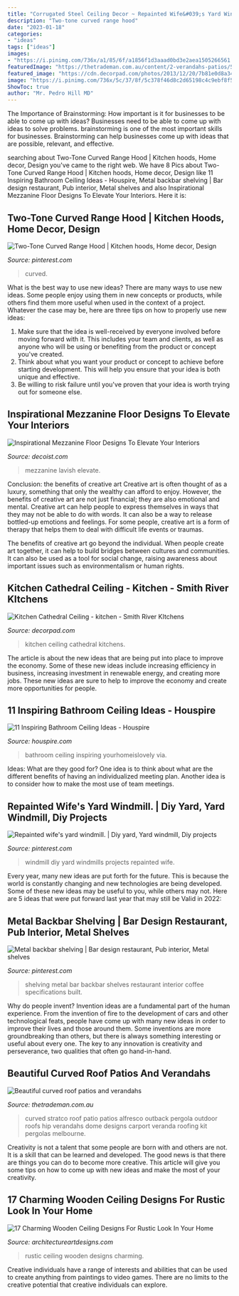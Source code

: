 ```yaml
---
title: "Corrugated Steel Ceiling Decor ~ Repainted Wife&#039;s Yard Windmill."
description: "Two-tone curved range hood"
date: "2023-01-18"
categories:
- "ideas"
tags: ["ideas"]
images:
- "https://i.pinimg.com/736x/a1/85/6f/a1856f1d3aaad0bd3e2aea1505266561.jpg"
featuredImage: "https://thetrademan.com.au/content/2-verandahs-patios/5-curved/curved-patio-area.jpg"
featured_image: "https://cdn.decorpad.com/photos/2013/12/20/7b81e0d8a34e.jpg"
image: "https://i.pinimg.com/736x/5c/37/8f/5c378f46d8c2d65198c4c9ebf8f5a79d.jpg"
ShowToc: true
author: "Mr. Pedro Hill MD"
---
```



The Importance of Brainstorming: How important is it for businesses to be able to come up with ideas?
Businesses need to be able to come up with ideas to solve problems. brainstorming is one of the most important skills for businesses. Brainstorming can help businesses come up with ideas that are possible, relevant, and effective.

	

		
searching about Two-Tone Curved Range Hood | Kitchen hoods, Home decor, Design you've came to the right web. We have 8 Pics about Two-Tone Curved Range Hood | Kitchen hoods, Home decor, Design like 11 Inspiring Bathroom Ceiling Ideas - Houspire, Metal backbar shelving | Bar design restaurant, Pub interior, Metal shelves and also Inspirational Mezzanine Floor Designs To Elevate Your Interiors. Here it is:
		
    
## Two-Tone Curved Range Hood | Kitchen Hoods, Home Decor, Design

<img loading=lazy src="https://i.pinimg.com/736x/a1/85/6f/a1856f1d3aaad0bd3e2aea1505266561.jpg" onerror="this.onerror=null;this.src='https://tse2.mm.bing.net/th?id=OIP.0WUWv0Y0yfTd6Qb1LtwWDQAAAA&amp;pid=15.1';" alt="Two-Tone Curved Range Hood | Kitchen hoods, Home decor, Design">

_Source: pinterest.com_

>curved. 

	

What is the best way to use new ideas?
There are many ways to use new ideas. Some people enjoy using them in new concepts or products, while others find them more useful when used in the context of a project. Whatever the case may be, here are three tips on how to properly use new ideas:
1. Make sure that the idea is well-received by everyone involved before moving forward with it. This includes your team and clients, as well as anyone who will be using or benefiting from the product or concept you've created.
2. Think about what you want your product or concept to achieve before starting development. This will help you ensure that your idea is both unique and effective.
3. Be willing to risk failure until you've proven that your idea is worth trying out for someone else.

    
## Inspirational Mezzanine Floor Designs To Elevate Your Interiors

<img loading=lazy src="https://cdn.decoist.com/wp-content/uploads/2013/12/Bold-fireplace-steel-railings-define-lavish-open-floor-living-area.jpg" onerror="this.onerror=null;this.src='https://tse1.mm.bing.net/th?id=OIP.NZBw6ureG6sypmD5e1cm4QHaJ_&amp;pid=15.1';" alt="Inspirational Mezzanine Floor Designs To Elevate Your Interiors">

_Source: decoist.com_

>mezzanine lavish elevate. 

	

Conclusion: the benefits of creative art
Creative art is often thought of as a luxury, something that only the wealthy can afford to enjoy. However, the benefits of creative art are not just financial; they are also emotional and mental.
Creative art can help people to express themselves in ways that they may not be able to do with words. It can also be a way to release bottled-up emotions and feelings. For some people, creative art is a form of therapy that helps them to deal with difficult life events or traumas.

The benefits of creative art go beyond the individual. When people create art together, it can help to build bridges between cultures and communities. It can also be used as a tool for social change, raising awareness about important issues such as environmentalism or human rights.

    
## Kitchen Cathedral Ceiling - Kitchen - Smith River KItchens

<img loading=lazy src="https://cdn.decorpad.com/photos/2013/12/20/7b81e0d8a34e.jpg" onerror="this.onerror=null;this.src='https://tse2.mm.bing.net/th?id=OIP.1J0gNJZg7vKXaZ2q0gjPWQHaLG&amp;pid=15.1';" alt="Kitchen Cathedral Ceiling - kitchen - Smith River KItchens">

_Source: decorpad.com_

>kitchen ceiling cathedral kitchens. 

	

The article is about the new ideas that are being put into place to improve the economy. Some of these new ideas include increasing efficiency in business, increasing investment in renewable energy, and creating more jobs. These new ideas are sure to help to improve the economy and create more opportunities for people.

    
## 11 Inspiring Bathroom Ceiling Ideas - Houspire

<img loading=lazy src="https://houspire.com/wp-content/uploads/2018/01/Bathroom-Ceiling-Ideas-11.jpg" onerror="this.onerror=null;this.src='https://tse1.mm.bing.net/th?id=OIP.Gt7i0wsAxtlb-ppC7dleRwHaLI&amp;pid=15.1';" alt="11 Inspiring Bathroom Ceiling Ideas - Houspire">

_Source: houspire.com_

>bathroom ceiling inspiring yourhomeislovely via. 

	

Ideas: What are they good for?
One idea is to think about what are the different benefits of having an individualized meeting plan. Another idea is to consider how to make the most use of team meetings.

    
## Repainted Wife&#039;s Yard Windmill. | Diy Yard, Yard Windmill, Diy Projects

<img loading=lazy src="https://i.pinimg.com/736x/21/da/75/21da752e2491b42666873f342e42fe84.jpg" onerror="this.onerror=null;this.src='https://tse1.mm.bing.net/th?id=OIP.i4dCghhwNaETcyKM07mbxwHaJ3&amp;pid=15.1';" alt="Repainted wife&#039;s yard windmill. | Diy yard, Yard windmill, Diy projects">

_Source: pinterest.com_

>windmill diy yard windmills projects repainted wife. 

	

Every year, many new ideas are put forth for the future. This is because the world is constantly changing and new technologies are being developed. Some of these new ideas may be useful to you, while others may not. Here are 5 ideas that were put forward last year that may still be Valid in 2022: 

    
## Metal Backbar Shelving | Bar Design Restaurant, Pub Interior, Metal Shelves

<img loading=lazy src="https://i.pinimg.com/736x/5c/37/8f/5c378f46d8c2d65198c4c9ebf8f5a79d.jpg" onerror="this.onerror=null;this.src='https://tse2.mm.bing.net/th?id=OIP._KKLMInaIBp3K-WPL-LzBQHaJQ&amp;pid=15.1';" alt="Metal backbar shelving | Bar design restaurant, Pub interior, Metal shelves">

_Source: pinterest.com_

>shelving metal bar backbar shelves restaurant interior coffee specifications built. 

	

Why do people invent?
Invention ideas are a fundamental part of the human experience. From the invention of fire to the development of cars and other technological feats, people have come up with many new ideas in order to improve their lives and those around them. Some inventions are more groundbreaking than others, but there is always something interesting or useful about every one. The key to any innovation is creativity and perseverance, two qualities that often go hand-in-hand.

    
## Beautiful Curved Roof Patios And Verandahs

<img loading=lazy src="https://thetrademan.com.au/content/2-verandahs-patios/5-curved/curved-patio-area.jpg" onerror="this.onerror=null;this.src='https://tse1.mm.bing.net/th?id=OIP.1ubfQBVcP0yXBDyn8vrp4wHaE8&amp;pid=15.1';" alt="Beautiful curved roof patios and verandahs">

_Source: thetrademan.com.au_

>curved stratco roof patio patios alfresco outback pergola outdoor roofs hip verandahs dome designs carport veranda roofing kit pergolas melbourne. 

	

Creativity is not a talent that some people are born with and others are not. It is a skill that can be learned and developed. The good news is that there are things you can do to become more creative. This article will give you some tips on how to come up with new ideas and make the most of your creativity.

    
## 17 Charming Wooden Ceiling Designs For Rustic Look In Your Home

<img loading=lazy src="https://www.architectureartdesigns.com/wp-content/uploads/2015/11/85-630x419.jpg" onerror="this.onerror=null;this.src='https://tse1.mm.bing.net/th?id=OIP.Mujw_fs92oShOTENuoWtWAHaE7&amp;pid=15.1';" alt="17 Charming Wooden Ceiling Designs For Rustic Look In Your Home">

_Source: architectureartdesigns.com_

>rustic ceiling wooden designs charming. 

	

Creative individuals have a range of interests and abilities that can be used to create anything from paintings to video games. There are no limits to the creative potential that creative individuals can explore.

